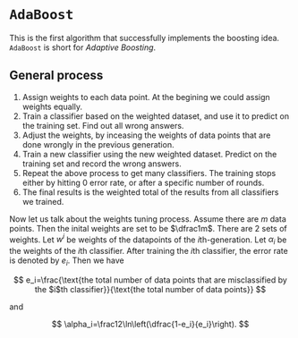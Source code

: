 # `AdaBoost`

This is the first algorithm that successfully implements the boosting idea. `AdaBoost` is short for *Adaptive Boosting*. 

## General process
1. Assign weights to each data point. At the begining we could assign weights equally. 
2. Train a classifier based on the weighted dataset, and use it to predict on the training set. Find out all wrong answers.
4. Adjust the weights, by inceasing the weights of data points that are done wrongly in the previous generation.
5. Train a new classifier using the new weighted dataset. Predict on the training set and record the wrong answers. 
6. Repeat the above process to get many classifiers. The training stops either by hitting $0$ error rate, or after a specific number of rounds.
7. The final results is the weighted total of the results from all classifiers we trained.

Now let us talk about the weights tuning process. Assume there are $m$ data points. Then the inital weights are set to be $\dfrac1m$. There are 2 sets of weights. Let $w^{i}$ be weights of the datapoints of the $i$th-generation. Let $\alpha_i$ be the weights of the $i$th classifier. After training the $i$th classifier, the error rate is denoted by $e_i$. Then we have 

$$
e_i=\frac{\text{the total number of data points that are misclassified by the $i$th classifier}}{\text{the total number of data points}}
$$

and 

$$
\alpha_i=\frac12\ln\left(\dfrac{1-e_i}{e_i}\right).
$$